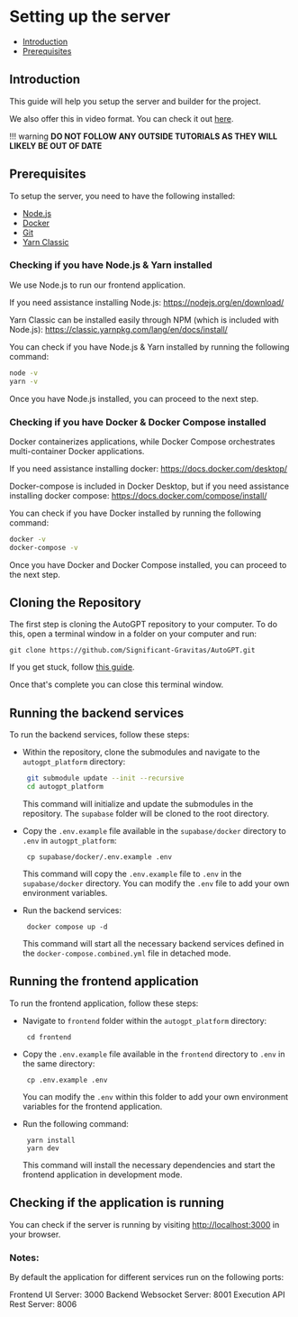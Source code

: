 # Setting up the server

- [Introduction](#introduction)
- [Prerequisites](#prerequisites)

## Introduction

This guide will help you setup the server and builder for the project.

<!-- The video is listed in the root Readme.md of the repo -->

We also offer this in video format. You can check it out [here](https://github.com/Significant-Gravitas/AutoGPT?tab=readme-ov-file#how-to-setup-for-self-hosting).

!!! warning
    **DO NOT FOLLOW ANY OUTSIDE TUTORIALS AS THEY WILL LIKELY BE OUT OF DATE**

## Prerequisites

To setup the server, you need to have the following installed:

- [Node.js](https://nodejs.org/en/)
- [Docker](https://docs.docker.com/get-docker/)
- [Git](https://git-scm.com/downloads)
- [Yarn Classic](https://classic.yarnpkg.com/lang/en/docs/install/)

### Checking if you have Node.js & Yarn installed

We use Node.js to run our frontend application.

If you need assistance installing Node.js:
https://nodejs.org/en/download/

Yarn Classic can be installed easily through NPM (which is included with Node.js):
https://classic.yarnpkg.com/lang/en/docs/install/

You can check if you have Node.js & Yarn installed by running the following command:

```bash
node -v
yarn -v
```

Once you have Node.js installed, you can proceed to the next step.

### Checking if you have Docker & Docker Compose installed

Docker containerizes applications, while Docker Compose orchestrates multi-container Docker applications.

If you need assistance installing docker:
https://docs.docker.com/desktop/

Docker-compose is included in Docker Desktop, but if you need assistance installing docker compose: 
https://docs.docker.com/compose/install/

You can check if you have Docker installed by running the following command:

```bash
docker -v
docker-compose -v
```

Once you have Docker and Docker Compose installed, you can proceed to the next step.

## Cloning the Repository
The first step is cloning the AutoGPT repository to your computer.
To do this, open a terminal window in a folder on your computer and run:
```
git clone https://github.com/Significant-Gravitas/AutoGPT.git
```
If you get stuck, follow [this guide](https://docs.github.com/en/repositories/creating-and-managing-repositories/cloning-a-repository).

Once that's complete you can close this terminal window.

## Running the backend services

To run the backend services, follow these steps:

* Within the repository, clone the submodules and navigate to the `autogpt_platform` directory:
  ```bash
   git submodule update --init --recursive
   cd autogpt_platform
  ```
  This command will initialize and update the submodules in the repository. The `supabase` folder will be cloned to the root directory.

* Copy the `.env.example` file available in the `supabase/docker` directory to `.env` in `autogpt_platform`:
  ```
   cp supabase/docker/.env.example .env
  ```
  This command will copy the `.env.example` file to `.env` in the `supabase/docker` directory. You can modify the `.env` file to add your own environment variables.

* Run the backend services:
  ```
   docker compose up -d
  ```
  This command will start all the necessary backend services defined in the `docker-compose.combined.yml` file in detached mode.


## Running the frontend application

To run the frontend application, follow these steps:

* Navigate to `frontend` folder within the `autogpt_platform` directory:
  ```
   cd frontend
  ```

* Copy the `.env.example` file available in the `frontend` directory to `.env` in the same directory:
  ```
   cp .env.example .env
  ```
  You can modify the `.env` within this folder to add your own environment variables for the frontend application.

* Run the following command:
  ```
   yarn install
   yarn dev
  ```
  This command will install the necessary dependencies and start the frontend application in development mode.

## Checking if the application is running

You can check if the server is running by visiting [http://localhost:3000](http://localhost:3000) in your browser.

### Notes: 
By default the application for different services run on the following ports: 

Frontend UI Server: 3000
Backend Websocket Server: 8001
Execution API Rest Server: 8006
